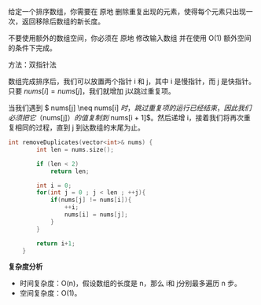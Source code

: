 给定一个排序数组，你需要在 原地 删除重复出现的元素，使得每个元素只出现一次，返回移除后数组的新长度。

不要使用额外的数组空间，你必须在 原地 修改输入数组 并在使用 O(1) 额外空间的条件下完成。

方法：双指针法

数组完成排序后，我们可以放置两个指针 i 和 j，其中 i 是慢指针，而 j 是快指针。只要 $nums[i] = nums[j]$，我们就增加 j以跳过重复项。

当我们遇到 $ nums[j] \neq nums[i] $时，跳过重复项的运行已经结束，因此我们必须把它（$nums[j]$）的值复制到$ nums[i + 1]$。然后递增 i，接着我们将再次重复相同的过程，直到 j 到达数组的末尾为止。

```C++
int removeDuplicates(vector<int>& nums) {
        int len = nums.size();

        if (len < 2)
            return len;

        int i = 0;
        for(int j = 0 ; j < len ; ++j){
            if(nums[j] != nums[i]){
                ++i;
                nums[i] = nums[j];
            }
        }

        return i+1;
    }
```

**复杂度分析**

- 时间复杂度：O(n)，假设数组的长度是 n，那么 i和 j分别最多遍历 n 步。
- 空间复杂度：O(1)。

